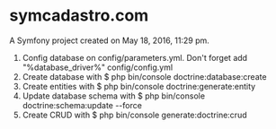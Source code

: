 symcadastro.com
===============

A Symfony project created on May 18, 2016, 11:29 pm.

1) Config database on config/parameters.yml. Don't forget add "%database_driver%" config/config.yml
2) Create database with $ php bin/console doctrine:database:create
3) Create entities with $ php bin/console doctrine:generate:entity
4) Update database schema with $ php bin/console doctrine:schema:update --force
5) Create CRUD with $ php bin/console generate:doctrine:crud
